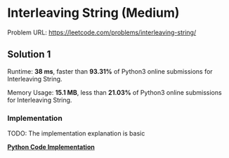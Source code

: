 # Interleaving String (Medium)

Problem URL: https://leetcode.com/problems/interleaving-string/ 

## Solution 1

Runtime: **38 ms**, faster than **93.31%** of Python3 online submissions for Interleaving String.

Memory Usage: **15.1 MB**, less than **21.03%** of Python3 online submissions for Interleaving String.

### Implementation

TODO: The implementation explanation is basic

**[Python Code Implementation](interleaving_string.py)**
